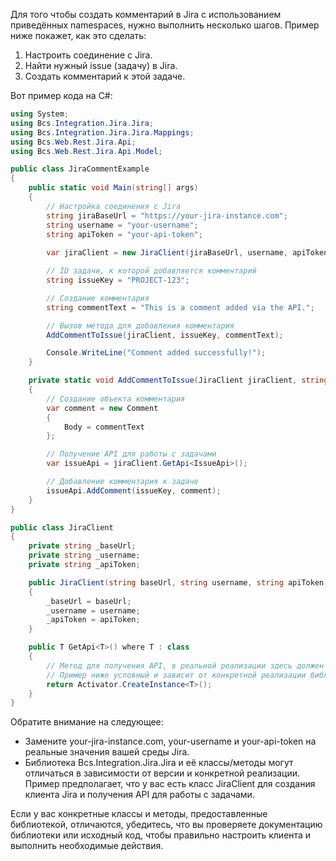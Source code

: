 Для того чтобы создать комментарий в Jira с использованием приведённых namespaces, нужно выполнить несколько шагов. Пример ниже покажет, как это сделать:

1. Настроить соединение с Jira.
2. Найти нужный issue (задачу) в Jira.
3. Создать комментарий к этой задаче.

Вот пример кода на C#:
```csharp
using System;
using Bcs.Integration.Jira.Jira;
using Bcs.Integration.Jira.Jira.Mappings;
using Bcs.Web.Rest.Jira.Api;
using Bcs.Web.Rest.Jira.Api.Model;

public class JiraCommentExample
{
    public static void Main(string[] args)
    {
        // Настройка соединения с Jira
        string jiraBaseUrl = "https://your-jira-instance.com";
        string username = "your-username";
        string apiToken = "your-api-token";
        
        var jiraClient = new JiraClient(jiraBaseUrl, username, apiToken);

        // ID задачи, к которой добавляется комментарий
        string issueKey = "PROJECT-123";

        // Создание комментария
        string commentText = "This is a comment added via the API.";

        // Вызов метода для добавления комментария
        AddCommentToIssue(jiraClient, issueKey, commentText);

        Console.WriteLine("Comment added successfully!");
    }

    private static void AddCommentToIssue(JiraClient jiraClient, string issueKey, string commentText)
    {
        // Создание объекта комментария
        var comment = new Comment
        {
            Body = commentText
        };

        // Получение API для работы с задачами
        var issueApi = jiraClient.GetApi<IssueApi>();

        // Добавление комментария к задаче
        issueApi.AddComment(issueKey, comment);
    }
}

public class JiraClient
{
    private string _baseUrl;
    private string _username;
    private string _apiToken;

    public JiraClient(string baseUrl, string username, string apiToken)
    {
        _baseUrl = baseUrl;
        _username = username;
        _apiToken = apiToken;
    }

    public T GetApi<T>() where T : class
    {
        // Метод для получения API, в реальной реализации здесь должен быть код для создания нужного API-клиента
        // Пример ниже условный и зависит от конкретной реализации библиотеки, которую вы используете
        return Activator.CreateInstance<T>();
    }
}
```
Обратите внимание на следующее:
- Замените your-jira-instance.com, your-username и your-api-token на реальные значения вашей среды Jira.
- Библиотека Bcs.Integration.Jira.Jira и её классы/методы могут отличаться в зависимости от версии и конкретной реализации. Пример предполагает, что у вас есть класс JiraClient для создания клиента Jira и получения API для работы с задачами.

Если у вас конкретные классы и методы, предоставленные библиотекой, отличаются, убедитесь, что вы проверяете документацию библиотеки или исходный код, чтобы правильно настроить клиента и выполнить необходимые действия.